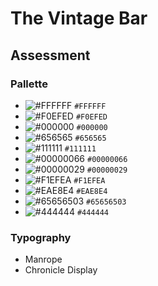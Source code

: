 # The Vintage Bar

## Assessment

### Pallette

- ![#FFFFFF](https://placehold.co/24x24/FFFFFF/FFFFFF.png) `#FFFFFF`
- ![#F0EFED](https://placehold.co/24x24/F0EFED/F0EFED.png) `#F0EFED`
- ![#000000](https://placehold.co/24x24/000000/000000.png) `#000000`
- ![#656565](https://placehold.co/24x24/656565/656565.png) `#656565`
- ![#111111](https://placehold.co/24x24/111111/111111.png) `#111111`
- ![#00000066](https://placehold.co/24x24/999999/999999.png) `#00000066`
- ![#00000029](https://placehold.co/24x24/d6d6d6/d6d6d6.png) `#00000029`
- ![#F1EFEA](https://placehold.co/24x24/F1EFEA/F1EFEA.png) `#F1EFEA`
- ![#EAE8E4](https://placehold.co/24x24/EAE8E4/EAE8E4.png) `#EAE8E4`
- ![#65656503](https://placehold.co/24x24/fdfdfd/fdfdfd.png) `#65656503`
- ![#444444](https://placehold.co/24x24/444444/444444.png) `#444444`

### Typography

- Manrope
- Chronicle Display
